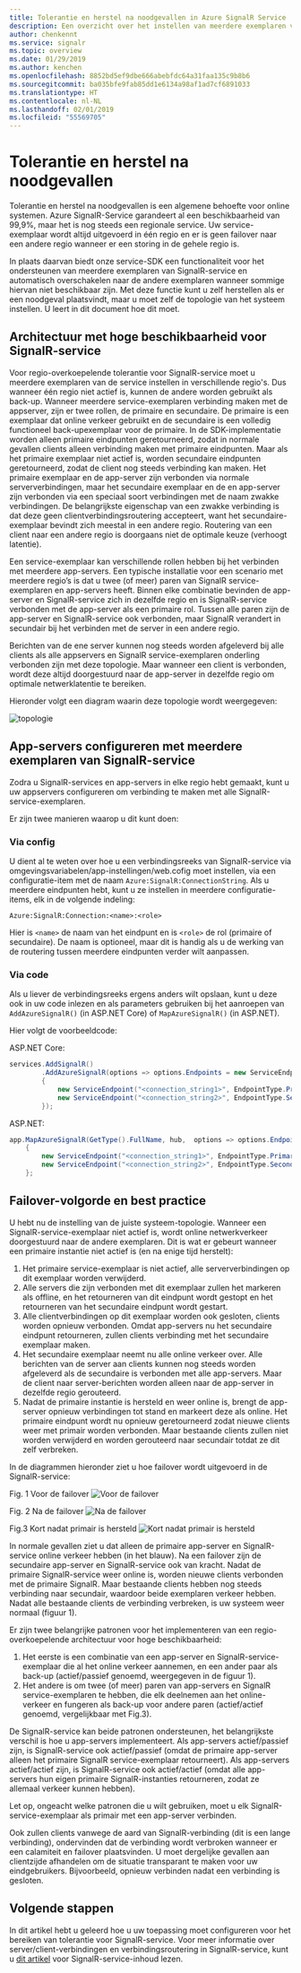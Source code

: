 ```yaml
---
title: Tolerantie en herstel na noodgevallen in Azure SignalR Service
description: Een overzicht over het instellen van meerdere exemplaren van SignalR-service om tolerantie en herstel na noodgevallen te bereiken
author: chenkennt
ms.service: signalr
ms.topic: overview
ms.date: 01/29/2019
ms.author: kenchen
ms.openlocfilehash: 8852bd5ef9dbe666abebfdc64a31faa135c9b8b6
ms.sourcegitcommit: ba035bfe9fab85dd1e6134a98af1ad7cf6891033
ms.translationtype: HT
ms.contentlocale: nl-NL
ms.lasthandoff: 02/01/2019
ms.locfileid: "55569705"
---
```

# <a name="resiliency-and-disaster-recovery"></a>Tolerantie en herstel na noodgevallen

Tolerantie en herstel na noodgevallen is een algemene behoefte voor online systemen. Azure SignalR-Service garandeert al een beschikbaarheid van 99,9%, maar het is nog steeds een regionale service.
Uw service-exemplaar wordt altijd uitgevoerd in één regio en er is geen failover naar een andere regio wanneer er een storing in de gehele regio is.

In plaats daarvan biedt onze service-SDK een functionaliteit voor het ondersteunen van meerdere exemplaren van SignalR-service en automatisch overschakelen naar de andere exemplaren wanneer sommige hiervan niet beschikbaar zijn.
Met deze functie kunt u zelf herstellen als er een noodgeval plaatsvindt, maar u moet zelf de topologie van het systeem instellen. U leert in dit document hoe dit moet.

## <a name="high-available-architecture-for-signalr-service"></a>Architectuur met hoge beschikbaarheid voor SignalR-service

Voor regio-overkoepelende tolerantie voor SignalR-service moet u meerdere exemplaren van de service instellen in verschillende regio's. Dus wanneer één regio niet actief is, kunnen de andere worden gebruikt als back-up.
Wanneer meerdere service-exemplaren verbinding maken met de appserver, zijn er twee rollen, de primaire en secundaire.
De primaire is een exemplaar dat online verkeer gebruikt en de secundaire is een volledig functioneel back-upexemplaar voor de primaire.
In de SDK-implementatie worden alleen primaire eindpunten geretourneerd, zodat in normale gevallen clients alleen verbinding maken met primaire eindpunten.
Maar als het primaire exemplaar niet actief is, worden secundaire eindpunten geretourneerd, zodat de client nog steeds verbinding kan maken.
Het primaire exemplaar en de app-server zijn verbonden via normale serververbindingen, maar het secundaire exemplaar en de en app-server zijn verbonden via een speciaal soort verbindingen met de naam zwakke verbindingen.
De belangrijkste eigenschap van een zwakke verbinding is dat deze geen clientverbindingsroutering accepteert, want het secundaire-exemplaar bevindt zich meestal in een andere regio. Routering van een client naar een andere regio is doorgaans niet de optimale keuze (verhoogt latentie).

Een service-exemplaar kan verschillende rollen hebben bij het verbinden met meerdere app-servers.
Een typische installatie voor een scenario met meerdere regio’s is dat u twee (of meer) paren van SignalR service-exemplaren en app-servers heeft.
Binnen elke combinatie bevinden de app-server en SignalR-service zich in dezelfde regio en is SignalR-service verbonden met de app-server als een primaire rol.
Tussen alle paren zijn de app-server en SignalR-service ook verbonden, maar SignalR verandert in secundair bij het verbinden met de server in een andere regio.

Berichten van de ene server kunnen nog steeds worden afgeleverd bij alle clients als alle appservers en SignalR service-exemplaren onderling verbonden zijn met deze topologie.
Maar wanneer een client is verbonden, wordt deze altijd doorgestuurd naar de app-server in dezelfde regio om optimale netwerklatentie te bereiken.

Hieronder volgt een diagram waarin deze topologie wordt weergegeven:

![topologie](media/signalr-disaster-recovery/topology.png)

## <a name="configure-app-servers-with-multiple-signalr-service-instances"></a>App-servers configureren met meerdere exemplaren van SignalR-service

Zodra u SignalR-services en app-servers in elke regio hebt gemaakt, kunt u uw appservers configureren om verbinding te maken met alle SignalR-service-exemplaren.

Er zijn twee manieren waarop u dit kunt doen:

### <a name="through-config"></a>Via config

U dient al te weten over hoe u een verbindingsreeks van SignalR-service via omgevingsvariabelen/app-instellingen/web.cofig moet instellen, via een configuratie-item met de naam `Azure:SignalR:ConnectionString`.
Als u meerdere eindpunten hebt, kunt u ze instellen in meerdere configuratie-items, elk in de volgende indeling:

```
Azure:SignalR:Connection:<name>:<role>
```

Hier is `<name>` de naam van het eindpunt en is `<role>` de rol (primaire of secundaire).
De naam is optioneel, maar dit is handig als u de werking van de routering tussen meerdere eindpunten verder wilt aanpassen.

### <a name="through-code"></a>Via code

Als u liever de verbindingsreeks ergens anders wilt opslaan, kunt u deze ook in uw code inlezen en als parameters gebruiken bij het aanroepen van `AddAzureSignalR()` (in ASP.NET Core) of `MapAzureSignalR()` (in ASP.NET).

Hier volgt de voorbeeldcode:

ASP.NET Core:

```cs
services.AddSignalR()
        .AddAzureSignalR(options => options.Endpoints = new ServiceEndpoint[]
        {
            new ServiceEndpoint("<connection_string1>", EndpointType.Primary, "region1"),
            new ServiceEndpoint("<connection_string2>", EndpointType.Secondary, "region2"),
        });
```

ASP.NET:

```cs
app.MapAzureSignalR(GetType().FullName, hub,  options => options.Endpoints = new ServiceEndpoint[]
    {
        new ServiceEndpoint("<connection_string1>", EndpointType.Primary, "region1"),
        new ServiceEndpoint("<connection_string2>", EndpointType.Secondary, "region2"),
    };
```

## <a name="failover-sequence-and-best-practice"></a>Failover-volgorde en best practice

U hebt nu de instelling van de juiste systeem-topologie. Wanneer een SignalR-service-exemplaar niet actief is, wordt online netwerkverkeer doorgestuurd naar de andere exemplaren.
Dit is wat er gebeurt wanneer een primaire instantie niet actief is (en na enige tijd herstelt):

1. Het primaire service-exemplaar is niet actief, alle serververbindingen op dit exemplaar worden verwijderd.
2. Alle servers die zijn verbonden met dit exemplaar zullen het markeren als offline, en het retourneren van dit eindpunt wordt gestopt en het retourneren van het secundaire eindpunt wordt gestart.
3. Alle clientverbindingen op dit exemplaar worden ook gesloten, clients worden opnieuw verbonden. Omdat app-servers nu het secundaire eindpunt retourneren, zullen clients verbinding met het secundaire exemplaar maken.
4. Het secundaire exemplaar neemt nu alle online verkeer over. Alle berichten van de server aan clients kunnen nog steeds worden afgeleverd als de secundaire is verbonden met alle app-servers. Maar de client naar server-berichten worden alleen naar de app-server in dezelfde regio gerouteerd.
5. Nadat de primaire instantie is hersteld en weer online is, brengt de app-server opnieuw verbindingen tot stand en markeert deze als online. Het primaire eindpunt wordt nu opnieuw geretourneerd zodat nieuwe clients weer met primair worden verbonden. Maar bestaande clients zullen niet worden verwijderd en worden gerouteerd naar secundair totdat ze dit zelf verbreken.

In de diagrammen hieronder ziet u hoe failover wordt uitgevoerd in de SignalR-service:

Fig. 1 Voor de failover ![Voor de failover](media/signalr-disaster-recovery/before-failover.png)

Fig. 2 Na de failover ![Na de failover](media/signalr-disaster-recovery/after-failover.png)

Fig.3 Kort nadat primair is hersteld ![Kort nadat primair is hersteld](media/signalr-disaster-recovery/after-recover.png)

In normale gevallen ziet u dat alleen de primaire app-server en SignalR-service online verkeer hebben (in het blauw).
Na een failover zijn de secundaire app-server en SignalR-service ook van kracht.
Nadat de primaire SignalR-service weer online is, worden nieuwe clients verbonden met de primaire SignalR. Maar bestaande clients hebben nog steeds verbinding naar secundair, waardoor beide exemplaren verkeer hebben.
Nadat alle bestaande clients de verbinding verbreken, is uw systeem weer normaal (figuur 1).

Er zijn twee belangrijke patronen voor het implementeren van een regio-overkoepelende architectuur voor hoge beschikbaarheid:

1. Het eerste is een combinatie van een app-server en SignalR-service-exemplaar die al het online verkeer aannemen, en een ander paar als back-up (actief/passief genoemd, weergegeven in de figuur 1). 
2. Het andere is om twee (of meer) paren van app-servers en SignalR service-exemplaren te hebben, die elk deelnemen aan het online-verkeer en fungeren als back-up voor andere paren (actief/actief genoemd, vergelijkbaar met Fig.3).

De SignalR-service kan beide patronen ondersteunen, het belangrijkste verschil is hoe u app-servers implementeert.
Als app-servers actief/passief zijn, is SignalR-service ook actief/passief (omdat de primaire app-server alleen het primaire SignalR service-exemplaar retourneert).
Als app-servers actief/actief zijn, is SignalR-service ook actief/actief (omdat alle app-servers hun eigen primaire SignalR-instanties retourneren, zodat ze allemaal verkeer kunnen hebben).

Let op, ongeacht welke patronen die u wilt gebruiken, moet u elk SignalR-service-exemplaar als primair met een app-server verbinden.

Ook zullen clients vanwege de aard van SignalR-verbinding (dit is een lange verbinding), ondervinden dat de verbinding wordt verbroken wanneer er een calamiteit en failover plaatsvinden.
U moet dergelijke gevallen aan clientzijde afhandelen om de situatie transparant te maken voor uw eindgebruikers. Bijvoorbeeld, opnieuw verbinden nadat een verbinding is gesloten.

## <a name="next-steps"></a>Volgende stappen

In dit artikel hebt u geleerd hoe u uw toepassing moet configureren voor het bereiken van tolerantie voor SignalR-service. Voor meer informatie over server/client-verbindingen en verbindingsroutering in SignalR-service, kunt u [dit artikel](signalr-internals.md) voor SignalR-service-inhoud lezen.
